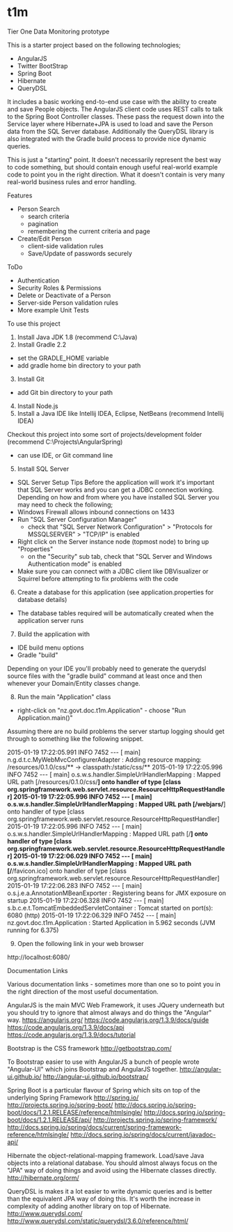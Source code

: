 # t1m
Tier One Data Monitoring prototype


This is a starter project based on the following technologies;

* AngularJS
* Twitter BootStrap
* Spring Boot
* Hibernate
* QueryDSL

It includes a basic working end-to-end use case with the ability to create and save People objects. The AngularJS client
code uses REST calls to talk to the Spring Boot Controller classes. These pass the request down into the Service layer
where Hibernate+JPA is used to load and save the Person data from the SQL Server database. Additionally the QueryDSL
library is also integrated with the Gradle build process to provide nice dynamic queries.

This is just a "starting" point. It doesn't necessarily represent the best way to code something, but should contain
enough useful real-world example code to point you in the right direction. What it doesn't contain is very many
real-world business rules and error handling.

Features
 - Person Search
    - search criteria
    - pagination
    - remembering the current criteria and page
 - Create/Edit Person
    - client-side validation rules
    - Save/Update of passwords securely


ToDo
 - Authentication
 - Security Roles & Permissions
 - Delete or Deactivate of a Person
 - Server-side Person validation rules
 - More example Unit Tests


To use this project

1. Install Java JDK 1.8   (recommend C:\Java)
2. Install Gradle 2.2
 - set the GRADLE_HOME variable
 - add gradle home bin directory to your path
3. Install Git
 - add Git bin directory to your path
4. Install Node.js
5. Install a Java IDE like Intellij IDEA, Eclipse, NetBeans (recommend Intellij IDEA)

Checkout this project into some sort of projects/development folder (recommend C:\Projects\AngularSpring)
 - can use IDE, or Git command line

5. Install SQL Server

* SQL Server Setup Tips
Before the application will work it's important that SQL Server works and you can get a JDBC connection working.
Depending on how and from where you have installed SQL Server you may need to check the following;
 * Windows Firewall allows inbound connections on 1433
 * Run "SQL Server Configuration Manager"
     - check that "SQL Server Network Configuration" > "Protocols for MSSQLSERVER" > "TCP/IP" is enabled
 * Right click on the Server instance node (topmost node) to bring up "Properties"
     - on the "Security" sub tab, check that "SQL Server and Windows Authentication mode" is enabled
 * Make sure you can connect with a JDBC client like DBVisualizer or Squirrel before attempting to fix problems with
   the code

6. Create a database for this application (see application.properties for database details)
 - The database tables required will be automatically created when the application server runs

7. Build the application with
 - IDE build menu options
 - Gradle "build"

Depending on your IDE you'll probably need to generate the querydsl source files with the "gradle build" command at least
once and then whenever your Domain/Entity classes change.

8. Run the main "Application" class
 - right-click on "nz.govt.doc.t1m.Application" - choose "Run Application.main()"

Assuming there are no build problems the server startup logging should get through to something like the following snippet.


2015-01-19 17:22:05.991  INFO 7452 --- [           main] n.g.d.t.c.MyWebMvcConfigurerAdapter      : Adding resource mapping: /resources/0.1.0/css/** -> classpath:/static/css/**
2015-01-19 17:22:05.996  INFO 7452 --- [           main] o.s.w.s.handler.SimpleUrlHandlerMapping  : Mapped URL path [/resources/0.1.0/css/**] onto handler of type [class org.springframework.web.servlet.resource.ResourceHttpRequestHandler]
2015-01-19 17:22:05.996  INFO 7452 --- [           main] o.s.w.s.handler.SimpleUrlHandlerMapping  : Mapped URL path [/webjars/**] onto handler of type [class org.springframework.web.servlet.resource.ResourceHttpRequestHandler]
2015-01-19 17:22:05.996  INFO 7452 --- [           main] o.s.w.s.handler.SimpleUrlHandlerMapping  : Mapped URL path [/**] onto handler of type [class org.springframework.web.servlet.resource.ResourceHttpRequestHandler]
2015-01-19 17:22:06.029  INFO 7452 --- [           main] o.s.w.s.handler.SimpleUrlHandlerMapping  : Mapped URL path [/**/favicon.ico] onto handler of type [class org.springframework.web.servlet.resource.ResourceHttpRequestHandler]
2015-01-19 17:22:06.283  INFO 7452 --- [           main] o.s.j.e.a.AnnotationMBeanExporter        : Registering beans for JMX exposure on startup
2015-01-19 17:22:06.328  INFO 7452 --- [           main] s.b.c.e.t.TomcatEmbeddedServletContainer : Tomcat started on port(s): 6080 (http)
2015-01-19 17:22:06.329  INFO 7452 --- [           main] nz.govt.doc.t1m.Application              : Started Application in 5.962 seconds (JVM running for 6.375)


9. Open the following link in your web browser

http://localhost:6080/





Documentation Links

Various documentation links - sometimes more than one so to point you in the right direction of the most useful documentation.

AngularJS is the main MVC Web Framework, it uses JQuery underneath but you should try to ignore that almost always and
do things the "Angular" way.
https://angularjs.org/
https://code.angularjs.org/1.3.9/docs/guide
https://code.angularjs.org/1.3.9/docs/api
https://code.angularjs.org/1.3.9/docs/tutorial

Bootstrap is the CSS framework
http://getbootstrap.com/

To Bootstrap easier to use with AngularJS a bunch of people wrote "Angular-UI" which joins Bootstrap and AngularJS together.
http://angular-ui.github.io/
http://angular-ui.github.io/bootstrap/

Spring Boot is a particular flavour of Spring which sits on top of the underlying Spring Framework
http://spring.io/
http://projects.spring.io/spring-boot/
http://docs.spring.io/spring-boot/docs/1.2.1.RELEASE/reference/htmlsingle/
http://docs.spring.io/spring-boot/docs/1.2.1.RELEASE/api/
http://projects.spring.io/spring-framework/
http://docs.spring.io/spring/docs/current/spring-framework-reference/htmlsingle/
http://docs.spring.io/spring/docs/current/javadoc-api/

Hibernate the object-relational-mapping framework. Load/save Java objects into a relational database. You should almost
always focus on the "JPA" way of doing things and avoid using the Hibernate classes directly.
http://hibernate.org/orm/

QueryDSL is makes it a lot easier to write dynamic queries and is better than the equivalent JPA way of doing this. It's
worth the increase in complexity of adding another library on top of Hibernate.
http://www.querydsl.com/
http://www.querydsl.com/static/querydsl/3.6.0/reference/html/

